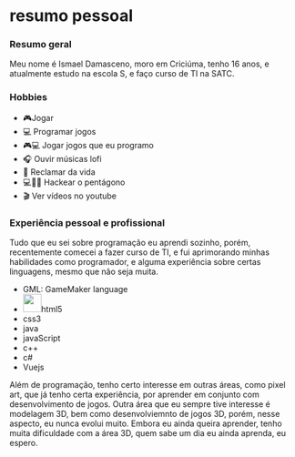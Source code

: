 # resumo pessoal

### Resumo geral

Meu nome é Ismael Damasceno, moro em Criciúma, tenho 16 anos, e atualmente estudo na escola S, e faço curso de TI na SATC.

### Hobbies

<ul>
<li>🎮Jogar</li>
<li>💻 Programar jogos</li>
<li>🎮💻 Jogar jogos que eu programo</li>
<li>🎧 Ouvir músicas lofi</li>
<li>🤬 Reclamar da vida</li>
<li>💻👮‍♀️ Hackear o pentágono</li>
<li>🎬 Ver vídeos no youtube</li>
</ul>

### Experiência pessoal e profissional

Tudo que eu sei sobre programação eu aprendi sozinho, porém, recentemente comecei a fazer curso de TI, e fui aprimorando minhas habilidades como programador,
e alguma experiência sobre certas linguagens, mesmo que não seja muita.

<ul>
<li>GML: GameMaker language</li>
<li><img src="https://cdn.icon-icons.com/icons2/1488/PNG/512/5352-html5_102567.png" width="32" height="32">html5</li>
<li>css3</li>
<li>java</li>
<li>javaScript</li>
<li>c++</li>
<li>c#</li>
<li>Vuejs</li>
</ul>

Além de programação, tenho certo interesse em outras áreas, como pixel art, que já tenho certa experiência, por aprender em conjunto com desenvolvimento de jogos. Outra área que eu sempre tive interesse é modelagem 3D, bem como desenvolviemnto de jogos 3D, porém, nesse aspecto, eu nunca evolui muito. Embora eu ainda queira aprender, tenho muita dificuldade com a área 3D, quem sabe um dia eu ainda aprenda, eu espero.
